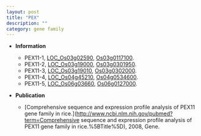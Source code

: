```yaml
---
layout: post
title: "PEX"
description: ""
category: gene family
---
```


* **Information**  
    + PEX11-1, [LOC_Os03g02590](http://rice.plantbiology.msu.edu/cgi-bin/ORF_infopage.cgi?orf=LOC_Os03g02590), [Os03g0117100](http://rapdb.dna.affrc.go.jp/viewer/gbrowse_details/irgsp1?name=Os03g0117100).
    + PEX11-2, [LOC_Os03g19000](http://rice.plantbiology.msu.edu/cgi-bin/ORF_infopage.cgi?orf=LOC_Os03g19000), [Os03g0301950](http://rapdb.dna.affrc.go.jp/viewer/gbrowse_details/irgsp1?name=Os03g0301950).
    + PEX11-3, [LOC_Os03g19010](http://rice.plantbiology.msu.edu/cgi-bin/ORF_infopage.cgi?orf=LOC_Os03g19010), [Os03g0302000](http://rapdb.dna.affrc.go.jp/viewer/gbrowse_details/irgsp1?name=Os03g0302000).
    + PEX11-4, [LOC_Os04g45210](http://rice.plantbiology.msu.edu/cgi-bin/ORF_infopage.cgi?orf=LOC_Os04g45210), [Os04g0534600](http://rapdb.dna.affrc.go.jp/viewer/gbrowse_details/irgsp1?name=Os04g0534600).
    + PEX11-5, [LOC_Os06g03660](http://rice.plantbiology.msu.edu/cgi-bin/ORF_infopage.cgi?orf=LOC_Os06g03660), [Os06g0127000](http://rapdb.dna.affrc.go.jp/viewer/gbrowse_details/irgsp1?name=Os06g0127000).

* **Publication**  
    + [Comprehensive sequence and expression profile analysis of PEX11 gene family in rice.](http://www.ncbi.nlm.nih.gov/pubmed?term=Comprehensive sequence and expression profile analysis of PEX11 gene family in rice.%5BTitle%5D), 2008, Gene.


